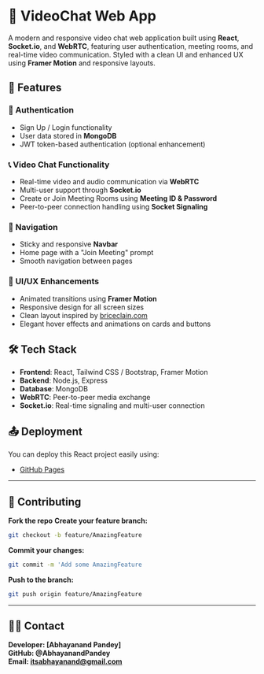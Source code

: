 # 🎥 VideoChat Web App

A modern and responsive video chat web application built using **React**, **Socket.io**, and **WebRTC**, featuring user authentication, meeting rooms, and real-time video communication. Styled with a clean UI and enhanced UX using **Framer Motion** and responsive layouts.

## 🚀 Features

### 🔐 Authentication
- Sign Up / Login functionality
- User data stored in **MongoDB**
- JWT token-based authentication (optional enhancement)

### 📞 Video Chat Functionality
- Real-time video and audio communication via **WebRTC**
- Multi-user support through **Socket.io**
- Create or Join Meeting Rooms using **Meeting ID & Password**
- Peer-to-peer connection handling using **Socket Signaling**

### 🧭 Navigation
- Sticky and responsive **Navbar**
- Home page with a "Join Meeting" prompt
- Smooth navigation between pages

### 💬 UI/UX Enhancements
- Animated transitions using **Framer Motion**
- Responsive design for all screen sizes
- Clean layout inspired by [briceclain.com](https://briceclain.com/en/)
- Elegant hover effects and animations on cards and buttons

## 🛠 Tech Stack

- **Frontend**: React, Tailwind CSS / Bootstrap, Framer Motion
- **Backend**: Node.js, Express
- **Database**: MongoDB
- **WebRTC**: Peer-to-peer media exchange
- **Socket.io**: Real-time signaling and multi-user connection

## 📤 Deployment

You can deploy this React project easily using:

- [GitHub Pages](https://github.com/AbhayanandPandey/VideoChat_Web)

---

## 🙌 Contributing

 **Fork the repo**
 **Create your feature branch:** 
   ```bash
   git checkout -b feature/AmazingFeature
   ```
 **Commit your changes:** 
   ```bash
   git commit -m 'Add some AmazingFeature
   ```
 **Push to the branch:** 
   ```bash
   git push origin feature/AmazingFeature
   ```

---

## 🙋‍♂️ Contact
 **Developer: [Abhayanand Pandey]**<br/>
 **GitHub: @AbhayanandPandey**<br/>
 **Email: itsabhayanand@gmail.com**<br/>

